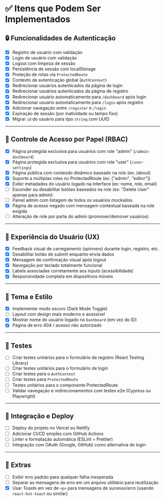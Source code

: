 # ✅ Itens que Podem Ser Implementados

## 🔒 Funcionalidades de Autenticação
- [x] Registro de usuário com validação
- [x] Login de usuário com validação
- [x] Logout com limpeza de sessão
- [x] Persistência de sessão com localStorage
- [x] Proteção de rotas via `ProtectedRoute`
- [x] Contexto de autenticação global (`AuthContext`)
- [x] Redirecionar usuários autenticados da página de login
- [x] Redirecionar usuários autenticados da página de registro
- [x] Redirecionar usuário automaticamente para `/dashboard` após login
- [x] Redirecionar usuário automaticamente para `/login` após registro
- [x] Adicionar navegação entre `/register` e `/login`
- [x] Expiração de sessão (por inatividade ou tempo fixo)
- [x] Migrar `id` do usuário para tipo `string` com UUID

---

## 🎯 Controle de Acesso por Papel (RBAC)
- [x] Página protegida exclusiva para usuários com role "admin" (`/admin-dashboard`)
- [x] Página protegida exclusiva para usuários com role "user" (`/user-settings`)
- [x] Página pública com conteúdo dinâmico baseado na role (ex: /about)
- [x] Suporte a múltiplas roles no ProtectedRoute (ex: ["admin", "editor"])
- [x] Exibir metadados do usuário logado na interface (ex: nome, role, email)
- [ ] Esconder ou desabilitar botões baseados na role (ex: "Delete User" apenas para admin)
- [ ] Painel admin com listagem de todos os usuários mockados
- [x] Página de acesso negado com mensagem contextual baseada na role exigida
- [ ] Alteração de role por parte do admin (promover/demover usuários)

---

## 🎨 Experiência do Usuário (UX)
- [x] Feedback visual de carregamento (spinners) durante login, registro, etc.
- [x] Desabilitar botão de submit enquanto envia dados
- [x] Mensagem de confirmação visual após logout
- [x] Navegação por teclado totalmente funcional
- [x] Labels associadas corretamente aos inputs (acessibilidade)
- [x] Responsividade completa em dispositivos móveis

---

## 🌙 Tema e Estilo
- [x] Implementar modo escuro (Dark Mode Toggle)
- [ ] Layout com design mais moderno e acessível
- [x] Mostrar nome do usuário logado no `Dashboard` (em vez do ID)
- [x] Página de erro 404 / acesso não autorizado

---

## 🧪 Testes
- [ ] Criar testes unitários para o formulário de registro (React Testing Library)
- [ ] Criar testes unitários para o formulário de login
- [ ] Criar testes para o `AuthContext`
- [ ] Criar testes para `ProtectedRoute`
- [ ] Testes unitários para o componente ProtectedRoute
- [ ] Validar navegação e redirecionamentos com testes e2e (Cypress ou Playwright)

---

## 🚀 Integração e Deploy
- [ ] Deploy do projeto no Vercel ou Netlify
- [ ] Adicionar CI/CD simples com GitHub Actions
- [ ] Linter e formatação automática (ESLint + Prettier)
- [ ] Integração com OAuth (Google, GitHub) como alternativa de login

---

## 📄 Extras
- [ ] Exibir erro padrão para qualquer falha inesperada
- [ ] Separar as mensagens de erro em um arquivo utilitário para reutilização
- [x] Usar Toasts em vez de `<p>` para mensagens de sucesso/erro (usando `react-hot-toast` ou similar)